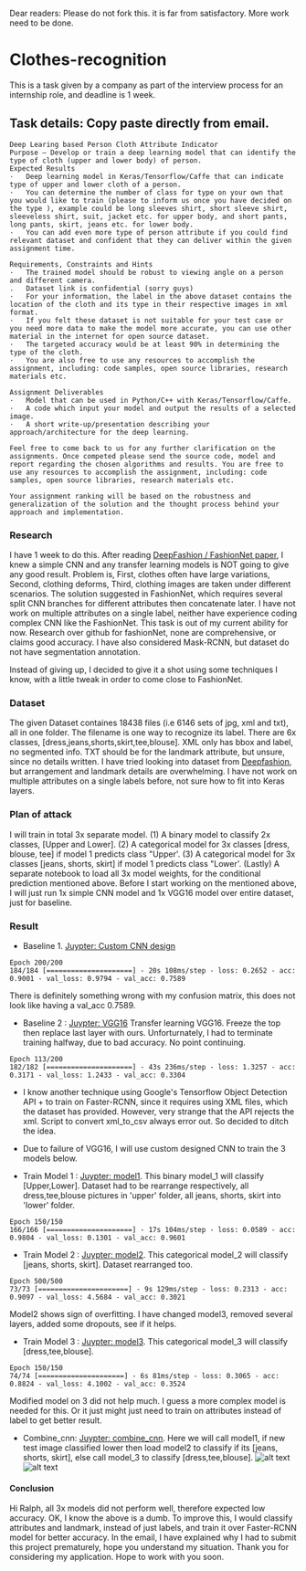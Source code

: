 Dear readers: Please do not fork this. it is far from satisfactory. More work need to be done.  

# Clothes-recognition
This is a task given by a company as part of the interview process for an internship role, and deadline is 1 week.

## Task details: Copy paste directly from email.
```
Deep Learing based Person Cloth Attribute Indicator
Purpose – Develop or train a deep learning model that can identify the type of cloth (upper and lower body) of person.
Expected Results
·   Deep learning model in Keras/Tensorflow/Caffe that can indicate type of upper and lower cloth of a person.
·   You can determine the number of class for type on your own that you would like to train (please to inform us once you have decided on the type ), example could be long sleeves shirt, short sleeve shirt, sleeveless shirt, suit, jacket etc. for upper body, and short pants, long pants, skirt, jeans etc. for lower body.
·   You can add even more type of person attribute if you could find relevant dataset and confident that they can deliver within the given assignment time.

Requirements, Constraints and Hints
·   The trained model should be robust to viewing angle on a person and different camera.
.   Dataset link is confidential (sorry guys)
·   For your information, the label in the above dataset contains the location of the cloth and its type in their respective images in xml format.
·   If you felt these dataset is not suitable for your test case or you need more data to make the model more accurate, you can use other material in the internet for open source dataset.
·   The targeted accuracy would be at least 90% in determining the type of the cloth.
·   You are also free to use any resources to accomplish the assignment, including: code samples, open source libraries, research materials etc.

Assignment Deliverables
·   Model that can be used in Python/C++ with Keras/Tensorflow/Caffe.
·   A code which input your model and output the results of a selected image.
·   A short write-up/presentation describing your approach/architecture for the deep learning.

Feel free to come back to us for any further clarification on the assignments. Once competed please send the source code, model and report regarding the chosen algorithms and results. You are free to use any resources to accomplish the assignment, including: code samples, open source libraries, research materials etc.
 
Your assignment ranking will be based on the robustness and generalization of the solution and the thought process behind your approach and implementation.
```

### Research
I have 1 week to do this. After reading [DeepFashion / FashionNet paper](https://www.cv-foundation.org/openaccess/content_cvpr_2016/papers/Liu_DeepFashion_Powering_Robust_CVPR_2016_paper.pdf), I knew a simple CNN and any transfer learning models is NOT going to give any good result. Problem is, First, clothes often have large variations, Second, clothing deforms, Third, clothing images are taken under different scenarios. The solution suggested in FashionNet, which requires several split CNN branches for different attributes then concatenate later. I have not work on multiple attributes on a single label, neither have experience coding complex CNN like the FashionNet. This task is out of my current ability for now. Research over github for fashionNet, none are comprehensive, or claims good accuracy. I have also considered Mask-RCNN, but dataset do not have segmentation annotation. 

Instead of giving up,  I decided to give it a shot using some techniques I know, with a little tweak in order to come close to FashionNet.

### Dataset 
The given Dataset containes 18438 files (i.e 6146 sets of jpg, xml and txt), all in one folder. The filename is one way to recognize its label. There are 6x classes, [dress,jeans,shorts,skirt,tee,blouse]. XML only has bbox and label, no segmented info. TXT should be for the landmark attribute, but unsure, since no details written. I have tried looking into dataset from [Deepfashion](http://mmlab.ie.cuhk.edu.hk/projects/DeepFashion/AttributePrediction.html), but arrangement and landmark details are overwhelming. I have not work on multiple attributes on a single labels before, not sure how to fit into Keras layers. 

### Plan of attack
I will train in total 3x separate model. (1) A binary model to classify 2x classes, [Upper and Lower]. (2) A categorical model for 3x classes [dress, blouse, tee] if model 1 predicts class "Upper'. (3)  A categorical model for 3x classes [jeans, shorts, skirt] if model 1 predicts class "Lower'. (Lastly) A separate notebook to load all 3x model weights, for the conditional prediction mentioned above. Before I start working on the mentioned above, I will just run 1x simple CNN model and 1x VGG16 model over entire dataset, just for baseline. 


### Result
- Baseline 1. [Juypter: Custom CNN design](https://github.com/noelcodes/Clothes-recognition/blob/master/Custom%20CNN%20baseline.ipynb)
```
Epoch 200/200
184/184 [=====================] - 20s 108ms/step - loss: 0.2652 - acc: 0.9001 - val_loss: 0.9794 - val_acc: 0.7589
```

There is definitely something wrong with my confusion matrix, this does not look like having a val_acc 0.7589. 

- Baseline 2 : [Juypter: VGG16](https://github.com/noelcodes/Clothes-recognition/blob/master/VGG16%20-%20baseline.ipynb) Transfer learning VGG16. Freeze the top then replace last layer with ours. Unforturnately, I had to terminate training halfway, due to bad accuracy. No point continuing. 
```
Epoch 113/200
182/182 [=====================] - 43s 236ms/step - loss: 1.3257 - acc: 0.3171 - val_loss: 1.2433 - val_acc: 0.3304 
```

- I know another technique using Google's Tensorflow Object Detection API + to train on Faster-RCNN, since it requires using XML files, which the dataset has provided. However, very strange that the API rejects the xml. Script to convert xml_to_csv always error out. So decided to ditch the idea. 

- Due to failure of VGG16, I will use custom designed CNN to train the 3 models below.

- Train Model 1 : [Juypter: model1](https://github.com/noelcodes/Clothes-recognition/blob/master/model1_upper_lower.ipynb). This binary model_1 will classify [Upper,Lower]. Dataset had to be rearrange respectively, all dress,tee,blouse pictures in 'upper' folder, all jeans, shorts, skirt into 'lower' folder. 
```
Epoch 150/150
166/166 [=====================] - 17s 104ms/step - loss: 0.0589 - acc: 0.9804 - val_loss: 0.1301 - val_acc: 0.9601

```

- Train Model 2 : [Juypter: model2](https://github.com/noelcodes/Clothes-recognition/blob/master/model2_lower.ipynb). This categorical model_2 will classify [jeans, shorts, skirt]. Dataset rearranged too.
```
Epoch 500/500
73/73 [======================] - 9s 129ms/step - loss: 0.2313 - acc: 0.9097 - val_loss: 4.5684 - val_acc: 0.3021
```
Model2 shows sign of overfitting. I have changed model3, removed several layers, added some dropouts, see if it helps.
- Train Model 3 : [Juypter: model3](https://github.com/noelcodes/Clothes-recognition/blob/master/model3_upper.ipynb). This categorical model_3 will classify [dress,tee,blouse]. 
```
Epoch 150/150
74/74 [=====================] - 6s 81ms/step - loss: 0.3065 - acc: 0.8824 - val_loss: 4.1002 - val_acc: 0.3524
```
Modified model on 3 did not help much. I guess a more complex model is needed for this. Or it just might just need to train on attributes instead of label to get better result.

- Combine_cnn:  [Juypter: combine_cnn](https://github.com/noelcodes/Clothes-recognition/blob/master/combine_cnn.ipynb). Here we will call model1, if new test image classified lower then load model2 to classify if its [jeans, shorts, skirt], else call model_3 to classify [dress,tee,blouse].
![alt text](https://i.imgur.com/jrxKZAz.jpg)
![alt text](https://image.ibb.co/kBszWo/combocnn.jpg)
#### Conclusion
Hi Ralph, all 3x models did not perform well, therefore expected low accuracy. OK, I know the above is a dumb. To improve this, I would classify attributes and landmark, instead of just labels, and train it over Faster-RCNN model for better accuracy. In the email, I have explained why I had to submit this project prematurely, hope you understand my situation. Thank you for considering my application. Hope to work with you soon.
